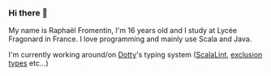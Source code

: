 ### Hi there 👋

My name is Raphaël Fromentin, I'm 16 years old and I study at Lycée Fragonard in France.
I love programming and mainly use Scala and Java.

I'm currently working around/on [Dotty](https://github.com/lampepfl/Dotty)'s typing system ([ScalaLint](https://github.com/Iltotore/ScalaLint), [exclusion types](https://github.com/Iltotore/dotty/tree/exclusion-type) etc...)
